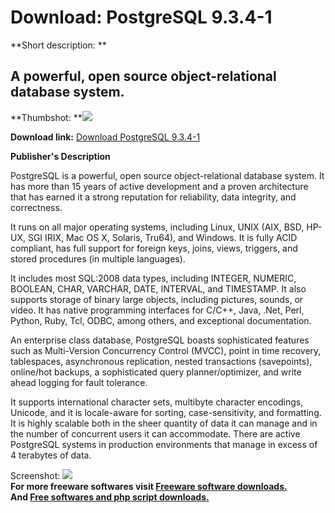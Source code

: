 # Download: PostgreSQL 9.3.4-1

**Short description: **

## A powerful, open source object-relational database system.

  
**Thumbshot: **![](http://www.freewarefiles.com/screenshot/nopic.gif)   
  
**Download link:** [Download PostgreSQL 9.3.4-1](http://freesoftwares.boysofts.com/PostgreSQL_program_60881.html)  
  

**Publisher's Description**  
  

PostgreSQL is a powerful, open source object-relational database system. It
has more than 15 years of active development and a proven architecture that
has earned it a strong reputation for reliability, data integrity, and
correctness.

It runs on all major operating systems, including Linux, UNIX (AIX, BSD, HP-
UX, SGI IRIX, Mac OS X, Solaris, Tru64), and Windows. It is fully ACID
compliant, has full support for foreign keys, joins, views, triggers, and
stored procedures (in multiple languages).

It includes most SQL:2008 data types, including INTEGER, NUMERIC, BOOLEAN,
CHAR, VARCHAR, DATE, INTERVAL, and TIMESTAMP. It also supports storage of
binary large objects, including pictures, sounds, or video. It has native
programming interfaces for C/C++, Java, .Net, Perl, Python, Ruby, Tcl, ODBC,
among others, and exceptional documentation.

An enterprise class database, PostgreSQL boasts sophisticated features such as
Multi-Version Concurrency Control (MVCC), point in time recovery, tablespaces,
asynchronous replication, nested transactions (savepoints), online/hot
backups, a sophisticated query planner/optimizer, and write ahead logging for
fault tolerance.

It supports international character sets, multibyte character encodings,
Unicode, and it is locale-aware for sorting, case-sensitivity, and formatting.
It is highly scalable both in the sheer quantity of data it can manage and in
the number of concurrent users it can accommodate. There are active PostgreSQL
systems in production environments that manage in excess of 4 terabytes of
data.

  
  
Screenshot: ![](http://www.freewarefiles.com/screenshot/nopic.gif)  
**For more freeware softwares visit [Freeware software downloads.](http://freesoftwares.boysofts.com/)**   
**And [Free softwares and php script downloads.](http://www.boysofts.com/)**

